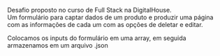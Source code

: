 Desafio proposto no curso de Full Stack na DigitalHouse.</br>
Um formulário para captar dados de um produto e produzir uma página com as informações de cada um com as opções de deletar e editar.

 
Colocamos os inputs do formulário em uma array, em seguida
armazenamos em um arquivo .json
